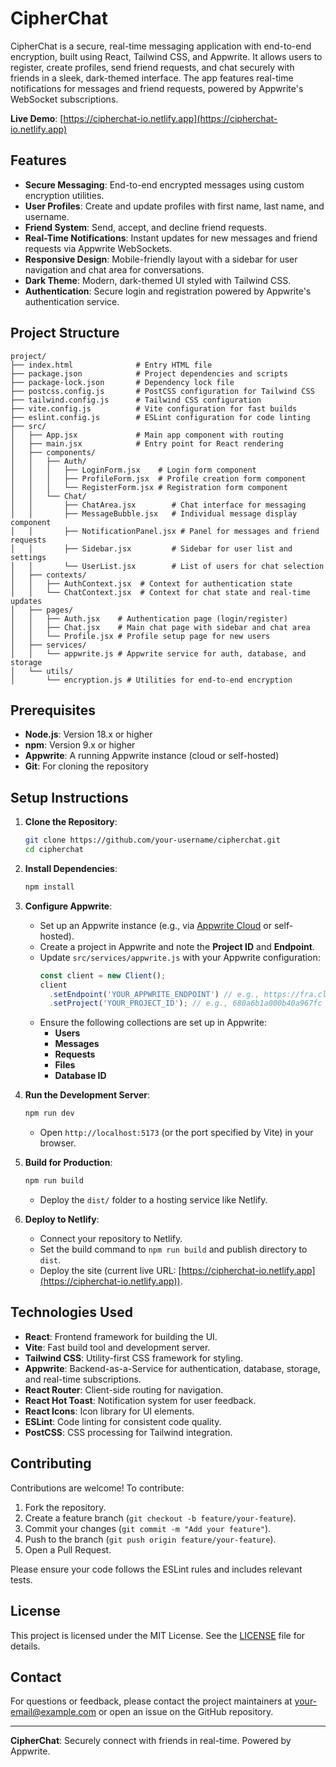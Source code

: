 # CipherChat

CipherChat is a secure, real-time messaging application with end-to-end encryption, built using React, Tailwind CSS, and Appwrite. It allows users to register, create profiles, send friend requests, and chat securely with friends in a sleek, dark-themed interface. The app features real-time notifications for messages and friend requests, powered by Appwrite's WebSocket subscriptions.

**Live Demo**: [https://cipherchat-io.netlify.app](https://cipherchat-io.netlify.app)

## Features

- **Secure Messaging**: End-to-end encrypted messages using custom encryption utilities.
- **User Profiles**: Create and update profiles with first name, last name, and username.
- **Friend System**: Send, accept, and decline friend requests.
- **Real-Time Notifications**: Instant updates for new messages and friend requests via Appwrite WebSockets.
- **Responsive Design**: Mobile-friendly layout with a sidebar for user navigation and chat area for conversations.
- **Dark Theme**: Modern, dark-themed UI styled with Tailwind CSS.
- **Authentication**: Secure login and registration powered by Appwrite's authentication service.

## Project Structure

```
project/
├── index.html              # Entry HTML file
├── package.json            # Project dependencies and scripts
├── package-lock.json       # Dependency lock file
├── postcss.config.js       # PostCSS configuration for Tailwind CSS
├── tailwind.config.js      # Tailwind CSS configuration
├── vite.config.js          # Vite configuration for fast builds
├── eslint.config.js        # ESLint configuration for code linting
├── src/
│   ├── App.jsx             # Main app component with routing
│   ├── main.jsx            # Entry point for React rendering
│   ├── components/
│   │   ├── Auth/
│   │   │   ├── LoginForm.jsx    # Login form component
│   │   │   ├── ProfileForm.jsx  # Profile creation form component
│   │   │   └── RegisterForm.jsx # Registration form component
│   │   └── Chat/
│   │       ├── ChatArea.jsx        # Chat interface for messaging
│   │       ├── MessageBubble.jsx   # Individual message display component
│   │       ├── NotificationPanel.jsx # Panel for messages and friend requests
│   │       ├── Sidebar.jsx         # Sidebar for user list and settings
│   │       └── UserList.jsx        # List of users for chat selection
│   ├── contexts/
│   │   ├── AuthContext.jsx  # Context for authentication state
│   │   └── ChatContext.jsx  # Context for chat state and real-time updates
│   ├── pages/
│   │   ├── Auth.jsx    # Authentication page (login/register)
│   │   ├── Chat.jsx    # Main chat page with sidebar and chat area
│   │   └── Profile.jsx # Profile setup page for new users
│   ├── services/
│   │   └── appwrite.js # Appwrite service for auth, database, and storage
│   └── utils/
│       └── encryption.js # Utilities for end-to-end encryption
```

## Prerequisites

- **Node.js**: Version 18.x or higher
- **npm**: Version 9.x or higher
- **Appwrite**: A running Appwrite instance (cloud or self-hosted)
- **Git**: For cloning the repository

## Setup Instructions

1. **Clone the Repository**:
   ```bash
   git clone https://github.com/your-username/cipherchat.git
   cd cipherchat
   ```

2. **Install Dependencies**:
   ```bash
   npm install
   ```

3. **Configure Appwrite**:
   - Set up an Appwrite instance (e.g., via [Appwrite Cloud](https://appwrite.io) or self-hosted).
   - Create a project in Appwrite and note the **Project ID** and **Endpoint**.
   - Update `src/services/appwrite.js` with your Appwrite configuration:
     ```javascript
     const client = new Client();
     client
       .setEndpoint('YOUR_APPWRITE_ENDPOINT') // e.g., https://fra.cloud.appwrite.io/v1
       .setProject('YOUR_PROJECT_ID'); // e.g., 680a6b1a000b40a967fc
     ```
   - Ensure the following collections are set up in Appwrite:
     - **Users**
     - **Messages**
     - **Requests**
     - **Files**
     - **Database ID**
   

4. **Run the Development Server**:
   ```bash
   npm run dev
   ```
   - Open `http://localhost:5173` (or the port specified by Vite) in your browser.

5. **Build for Production**:
   ```bash
   npm run build
   ```
   - Deploy the `dist/` folder to a hosting service like Netlify.

6. **Deploy to Netlify**:
   - Connect your repository to Netlify.
   - Set the build command to `npm run build` and publish directory to `dist`.
   - Deploy the site (current live URL: [https://cipherchat-io.netlify.app](https://cipherchat-io.netlify.app)).

## Technologies Used

- **React**: Frontend framework for building the UI.
- **Vite**: Fast build tool and development server.
- **Tailwind CSS**: Utility-first CSS framework for styling.
- **Appwrite**: Backend-as-a-Service for authentication, database, storage, and real-time subscriptions.
- **React Router**: Client-side routing for navigation.
- **React Hot Toast**: Notification system for user feedback.
- **React Icons**: Icon library for UI elements.
- **ESLint**: Code linting for consistent code quality.
- **PostCSS**: CSS processing for Tailwind integration.

## Contributing

Contributions are welcome! To contribute:

1. Fork the repository.
2. Create a feature branch (`git checkout -b feature/your-feature`).
3. Commit your changes (`git commit -m "Add your feature"`).
4. Push to the branch (`git push origin feature/your-feature`).
5. Open a Pull Request.

Please ensure your code follows the ESLint rules and includes relevant tests.

## License

This project is licensed under the MIT License. See the [LICENSE](LICENSE) file for details.

## Contact

For questions or feedback, please contact the project maintainers at [your-email@example.com](mailto:your-email@example.com) or open an issue on the GitHub repository.

---

**CipherChat**: Securely connect with friends in real-time. Powered by Appwrite.